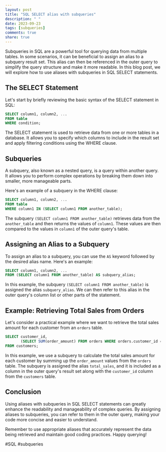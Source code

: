 ```yaml
---
layout: post
title: "SQL SELECT alias with subqueries"
description: " "
date: 2023-09-23
tags: [subqueries]
comments: true
share: true
---
```


Subqueries in SQL are a powerful tool for querying data from multiple tables. In some scenarios, it can be beneficial to assign an alias to a subquery result set. This alias can then be referenced in the outer query to simplify the query structure and make it more readable. In this blog post, we will explore how to use aliases with subqueries in SQL SELECT statements.

## The SELECT Statement

Let's start by briefly reviewing the basic syntax of the SELECT statement in SQL:

```sql
SELECT column1, column2, ...
FROM table
WHERE condition;
```

The SELECT statement is used to retrieve data from one or more tables in a database. It allows you to specify which columns to include in the result set and apply filtering conditions using the WHERE clause.

## Subqueries

A subquery, also known as a nested query, is a query within another query. It allows you to perform complex operations by breaking them down into smaller, more manageable parts.

Here's an example of a subquery in the WHERE clause:

```sql
SELECT column1, column2, ...
FROM table
WHERE column1 IN (SELECT column1 FROM another_table);
```

The subquery `(SELECT column1 FROM another_table)` retrieves data from the `another_table` and then returns the values of `column1`. These values are then compared to the values in `column1` of the outer query's table.

## Assigning an Alias to a Subquery

To assign an alias to a subquery, you can use the `AS` keyword followed by the desired alias name. Here's an example:

```sql
SELECT column1, column2, ...
FROM (SELECT column1 FROM another_table) AS subquery_alias;
```

In this example, the subquery `(SELECT column1 FROM another_table)` is assigned the alias `subquery_alias`. We can then refer to this alias in the outer query's column list or other parts of the statement.

## Example: Retrieving Total Sales from Orders

Let's consider a practical example where we want to retrieve the total sales amount for each customer from an `orders` table.

```sql
SELECT customer_id, 
       (SELECT SUM(order_amount) FROM orders WHERE orders.customer_id = customers.customer_id) AS total_sales
FROM customers;
```

In this example, we use a subquery to calculate the total sales amount for each customer by summing up the `order_amount` values from the `orders` table. The subquery is assigned the alias `total_sales`, and it is included as a column in the outer query's result set along with the `customer_id` column from the `customers` table.

## Conclusion

Using aliases with subqueries in SQL SELECT statements can greatly enhance the readability and manageability of complex queries. By assigning aliases to subqueries, you can refer to them in the outer query, making your code more concise and easier to understand.

Remember to use appropriate aliases that accurately represent the data being retrieved and maintain good coding practices. Happy querying!

#SQL #subqueries